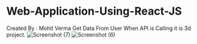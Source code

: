 # Web-Application-Using-React-JS
Created By : Mohit Verma 
Get Data From User When API is Calling
it is 3d project.
![Screenshot (7)](https://user-images.githubusercontent.com/101171587/210035523-d76fbf16-674b-41c4-b848-45b4e85badb5.png)
![Screenshot (6)](https://user-images.githubusercontent.com/101171587/210035536-ab46215c-53e6-4b47-938c-e3b19ddd1c9b.png)
